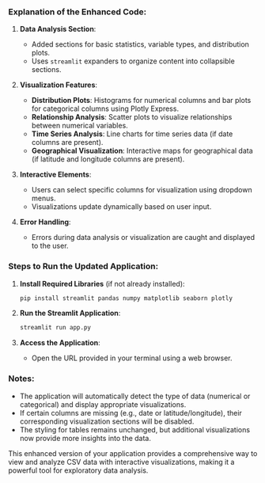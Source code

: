 ### Explanation of the Enhanced Code:

1. **Data Analysis Section**:
   - Added sections for basic statistics, variable types, and distribution plots.
   - Uses `streamlit` expanders to organize content into collapsible sections.

2. **Visualization Features**:
   - **Distribution Plots**: Histograms for numerical columns and bar plots for categorical columns using Plotly Express.
   - **Relationship Analysis**: Scatter plots to visualize relationships between numerical variables.
   - **Time Series Analysis**: Line charts for time series data (if date columns are present).
   - **Geographical Visualization**: Interactive maps for geographical data (if latitude and longitude columns are present).

3. **Interactive Elements**:
   - Users can select specific columns for visualization using dropdown menus.
   - Visualizations update dynamically based on user input.

4. **Error Handling**:
   - Errors during data analysis or visualization are caught and displayed to the user.

### Steps to Run the Updated Application:

1. **Install Required Libraries** (if not already installed):
   ```bash
   pip install streamlit pandas numpy matplotlib seaborn plotly
   ```

2. **Run the Streamlit Application**:
   ```bash
   streamlit run app.py
   ```

3. **Access the Application**:
   - Open the URL provided in your terminal using a web browser.

### Notes:

- The application will automatically detect the type of data (numerical or categorical) and display appropriate visualizations.
- If certain columns are missing (e.g., date or latitude/longitude), their corresponding visualization sections will be disabled.
- The styling for tables remains unchanged, but additional visualizations now provide more insights into the data.

This enhanced version of your application provides a comprehensive way to view and analyze CSV data with interactive visualizations, making it a powerful tool for exploratory data analysis.